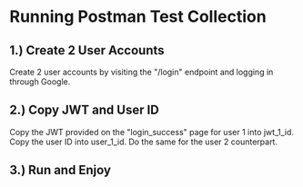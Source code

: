 # Running Postman Test Collection

## 1.) Create 2 User Accounts
Create 2 user accounts by visiting the "/login" endpoint and logging in through Google.

## 2.) Copy JWT and User ID
Copy the JWT provided on the "login_success" page for user 1 into jwt_1_id. Copy the user ID into user_1_id. Do the same for the user 2 counterpart.

## 3.) Run and Enjoy